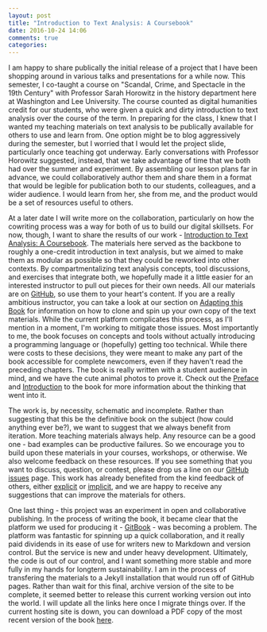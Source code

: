 ```yaml
---
layout: post
title: "Introduction to Text Analysis: A Coursebook"
date: 2016-10-24 14:06
comments: true
categories: 
---
```


I am happy to share publically the initial release of a project that I have been shopping around in various talks and presentations for a while now. This semester, I co-taught a course on "Scandal, Crime, and Spectacle in the 19th Century" with Professor Sarah Horowitz in the history department here at Washington and Lee University. The course counted as digital humanities credit for our students, who were given a quick and dirty introduction to text analysis over the course of the term. In preparing for the class, I knew that I wanted my teaching materials on text analysis to be publically available for others to use and learn from. One option might be to blog aggressively during the semester, but I worried that I would let the project slide, particularly once teaching got underway. Early conversations with Professor Horowitz suggested, instead, that we take advantage of time that we both had over the summer and experiment. By assembling our lesson plans far in advance, we could collaboratively author them and share them in a format that would be legible for publication both to our students, colleagues, and a wider audience. I would learn from her, she from me, and the product would be a set of resources useful to others.

At a later date I will write more on the collaboration, particularly on how the cowriting process was a way for both of us to build our digital skillsets. For now, though, I want to share the results of our work - [Introduction to Text Analysis: A Coursebook](https://www.gitbook.com/book/bmw9t/introduction-to-text-analysis/details). The materials here served as the backbone to roughly a one-credit introduction in text analysis, but we aimed to make them as modular as possible so that they could be reworked into other contexts. By compartmentalizing text analysis concepts, tool discussions, and exercises that integrate both, we hopefully made it a little easier for an interested instructor to pull out pieces for their own needs. All our materials are on [GitHub](https://github.com/bmw9t/introduction-to-text-analysis), so use them to your heart's content. If you are a really ambitious instructor, you can take a look at our section on [Adapting this Book](https://bmw9t.gitbooks.io/introduction-to-text-analysis/content/conclusion/adapting.html) for information on how to clone and spin up your own copy of the text materials. While the current platform complicates this process, as I'll mention in a moment, I'm working to mitigate those issues. Most importantly to me, the book focuses on concepts and tools without actually introducing a programming language or (hopefully) getting too technical. While there were costs to these decisions, they were meant to make any part of the book accessible for complete newcomers, even if they haven't read the preceding chapters. The book is really written with a student audience in mind, and we have the cute animal photos to prove it. Check out the [Preface](https://bmw9t.gitbooks.io/introduction-to-text-analysis/content/) and [Introduction](https://bmw9t.gitbooks.io/introduction-to-text-analysis/content/introduction/for-instructors.html) to the book for more information about the thinking that went into it.

The work is, by necessity, schematic and incomplete. Rather than suggesting that this be the definitive book on the subject (how could anything ever be?), we want to suggest that we always benefit from iteration. More teaching materials always help. Any resource can be a good one - bad examples can be productive failures. So we encourage you to build upon these materials in your courses, workshops, or otherwise. We also welcome feedback on these resources. If you see something that you want to discuss, question, or contest, please drop us a line on our [GitHub issues](https://github.com/bmw9t/introduction-to-text-analysis/issues) page. This work has already benefited from the kind feedback of others, either [explicit](https://bmw9t.gitbooks.io/introduction-to-text-analysis/content/acknowledgements.html) or [implicit](https://bmw9t.gitbooks.io/introduction-to-text-analysis/content/conclusion/resources.html), and we are happy to receive any suggestions that can improve the materials for others. 

One last thing - this project was an experiment in open and collaborative publishing. In the process of writing the book, it became clear that the platform we used for producing it - [GitBook](https://www.gitbook.com/) - was becoming a problem. The platform was fantastic for spinning up a quick collaboration, and it really paid dividends in its ease of use for writers new to Markdown and version control. But the service is new and under heavy development. Ultimately, the code is out of our control, and I want something more stable and more fully in my hands for longterm sustainability. I am in the process of transfering the materials to a Jekyll installation that would run off of GitHub pages. Rather than wait for this final, archive version of the site to be complete, it seemed better to release this current working version out into the world. I will update all the links here once I migrate things over. If the current hosting site is down, you can download a PDF copy of the most recent version of the book [here](/introduction-to-text-analysis.pdf).